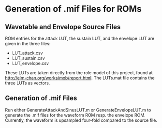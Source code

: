 Generation of .mif Files for ROMs
=================================


Wavetable and Envelope Source Files
-----------------------------------

ROM entries for the attack LUT, the sustain LUT, and the envelope LUT are given in the three files:

* LUT_attack.csv
* LUT_sustain.csv
* LUT_envelope.csv

These LUTs are taken directly from the role model of this project, found at http://elm-chan.org/works/mxb/report.html. The LUTs.mat file contains the three LUTs as vectors.

Generation of .mif Files
------------------------

Run either GenerateAttackAndSinusLUT.m or GenerateEnvelopeLUT.m to generate the .mif files for the waveform ROM resp. the envelope ROM. Currently, the waveform is upsampled four-fold compared to the source file.
